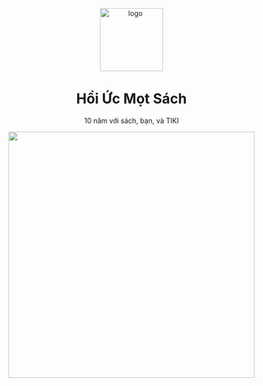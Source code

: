 <div align="center">
  <img src="https://salt.tikicdn.com/ts/upload/18/07/01/d860570d35ca7c71af98b69b53223daf.png" width="128" alt="logo" />
   <h1>Hồi Ức Mọt Sách</h1>
  <p>
    10 năm với sách, bạn, và TIKI
  </p>
  <img src="https://user-images.githubusercontent.com/76194256/146296543-711b6bf6-c5ac-4ff3-829b-d41b0aae50ec.png" height="500" />
</div>

